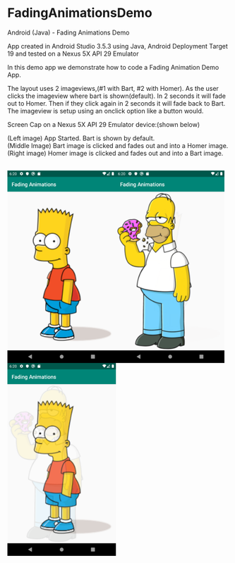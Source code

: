 # FadingAnimationsDemo
Android (Java) - Fading Animations Demo

App created in Android Studio 3.5.3 using Java, Android Deployment Target 19 and tested on a Nexus 5X API 29 Emulator

In this demo app we demonstrate how to code a Fading Animation Demo App.

The layout uses 2 imageviews,(#1 with Bart, #2 with Homer). As the user clicks the imageview where bart is shown(default).
In 2 seconds it will fade out to Homer. Then if they click again in 2 seconds it will fade back to Bart. The imageview is
setup using an onclick option like a button would.

Screen Cap on a Nexus 5X API 29 Emulator device:(shown below)</br>

(Left image) App Started. Bart is shown by default.<br>
(Middle Image) Bart image is clicked and fades out and into a Homer image.<br>
(Right image) Homer image is clicked and fades out and into a Bart image.<br><br>

<p>
  <img align="left" src="https://github.com/digitalMirko/FadingAnimationsDemo/blob/master/SC01.png?raw=true" width="246"/> 
  <img align="left" src="https://github.com/digitalMirko/FadingAnimationsDemo/blob/master/SC02.png?raw=true" width="246"/> 
  <img align="left" src="https://github.com/digitalMirko/FadingAnimationsDemo/blob/master/SC03.png?raw=true" width="246"/> 
  
</p>
